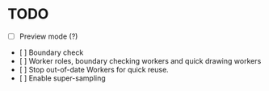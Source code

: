 # TODO

* [ ] Preview mode (?)
* [ ] Boundary check
* [ ] Worker roles, boundary checking workers and quick drawing workers
* [ ] Stop out-of-date Workers for quick reuse.
* [ ] Enable super-sampling
